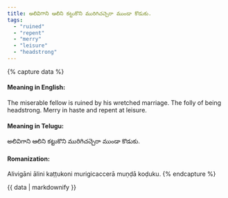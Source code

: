 ```yaml
---
title: అలివిగాని ఆలిని కట్టుకొని మురిగిచచ్చెరా ముండా కొడుకు.
tags:
  - "ruined"
  - "repent"
  - "merry"
  - "leisure"
  - "headstrong"
---
```


{% capture data %}
#### Meaning in English:
The miserable fellow is ruined by his wretched marriage.
The folly of being headstrong.
Merry in haste and repent at leisure.

#### Meaning in Telugu:
అలివిగాని ఆలిని కట్టుకొని మురిగిచచ్చెరా ముండా కొడుకు.

#### Romanization:
Alivigāni ālini kaṭṭukoni murigicaccerā muṇḍā koḍuku.
{% endcapture %}

{{ data | markdownify }}


